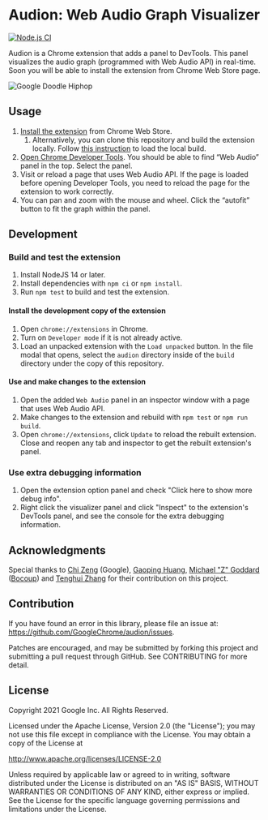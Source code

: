 # Audion: Web Audio Graph Visualizer

[![Node.js CI](https://github.com/GoogleChrome/audion/actions/workflows/nodejs-ci.yml/badge.svg)](https://github.com/GoogleChrome/audion/actions/workflows/nodejs-ci.yml)

Audion is a Chrome extension that adds a panel to DevTools. This panel
visualizes the audio graph (programmed with Web Audio API) in real-time.
Soon you will be able to install the extension from Chrome Web Store page.

![Google Doodle Hiphop](https://raw.githubusercontent.com/GoogleChrome/audion/main/images/hiphop-doodle.png)

## Usage

1. [Install the extension](https://chrome.google.com/webstore/detail/audion/cmhomipkklckpomafalojobppmmidlgl)
   from Chrome Web Store.
   1. Alternatively, you can clone this repository and build the extension
      locally. Follow
      [this instruction](https://developer.chrome.com/docs/extensions/mv3/faq/#faq-dev-01)
      to load the local build.
1. [Open Chrome Developer Tools](https://developer.chrome.com/docs/devtools/open/).
   You should be able to find “Web Audio” panel in the top. Select the panel.
1. Visit or reload a page that uses Web Audio API. If the page is loaded before
   opening Developer Tools, you need to reload the page for the extension to
   work correctly.
1. You can pan and zoom with the mouse and wheel. Click the “autofit” button to
   fit the graph within the panel.

## Development

### Build and test the extension

1. Install NodeJS 14 or later.
1. Install dependencies with `npm ci` or `npm install`.
1. Run `npm test` to build and test the extension.

#### Install the development copy of the extension

1. Open `chrome://extensions` in Chrome.
1. Turn on `Developer mode` if it is not already active.
1. Load an unpacked extension with the `Load unpacked` button. In the file
   modal that opens, select the `audion` directory inside of the `build`
   directory under the copy of this repository.

#### Use and make changes to the extension

1. Open the added `Web Audio` panel in an inspector window with a page that
   uses Web Audio API.
1. Make changes to the extension and rebuild with `npm test` or `npm run build`.
1. Open `chrome://extensions`, click `Update` to reload the rebuilt extension.
   Close and reopen any tab and inspector to get the rebuilt extension's panel.

### Use extra debugging information

1. Open the extension option panel and check "Click here to show more debug
   info".
2. Right click the visualizer panel and click "Inspect" to the extension's
   DevTools panel, and see the console for the extra debugging information.

## Acknowledgments

Special thanks to [Chi Zeng](https://github.com/chihuahua) (Google),
[Gaoping Huang](https://github.com/gaopinghuang0),
[Michael "Z" Goddard](https://github.com/mzgoddard)
([Bocoup](https://bocoup.com/)) and
[Tenghui Zhang](https://github.com/TenghuiZhang) for their contribution on this
project.

## Contribution

If you have found an error in this library, please file an issue at:
https://github.com/GoogleChrome/audion/issues.

Patches are encouraged, and may be submitted by forking this project and
submitting a pull request through GitHub. See CONTRIBUTING for more detail.

## License

Copyright 2021 Google Inc. All Rights Reserved.

Licensed under the Apache License, Version 2.0 (the "License"); you may not use
this file except in compliance with the License. You may obtain a copy of the
License at

http://www.apache.org/licenses/LICENSE-2.0

Unless required by applicable law or agreed to in writing, software distributed
under the License is distributed on an "AS IS" BASIS, WITHOUT WARRANTIES OR
CONDITIONS OF ANY KIND, either express or implied. See the License for the
specific language governing permissions and limitations under the License.
